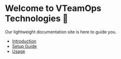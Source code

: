 # Welcome to VTeamOps Technologies 🚀

Our lightweight documentation site is here to guide you.

- [Introduction](docs/intro.md)
- [Setup Guide](docs/setup.md)
- [Usage](docs/usage.md)
